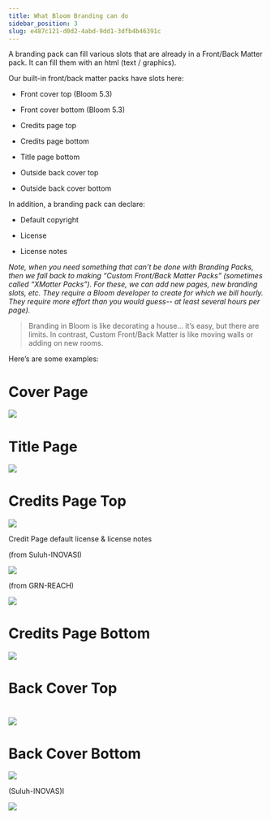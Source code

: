 ```yaml
---
title: What Bloom Branding can do
sidebar_position: 3
slug: e487c121-d0d2-4abd-9dd1-3dfb4b46391c
---
```



A branding pack can fill various slots that are already in a Front/Back Matter pack. It can fill them with an html (text / graphics).

Our built-in front/back matter packs have slots here:

- Front cover top (Bloom 5.3)

- Front cover bottom (Bloom 5.3)

- Credits page top

- Credits page bottom

- Title page bottom

- Outside back cover top

- Outside back cover bottom

In addition, a branding pack can declare:

- Default copyright

- License

- License notes

_Note, when you need something that can’t be done with Branding Packs, then we fall back to making “Custom Front/Back Matter Packs” (sometimes called “XMatter Packs”). For these, we can add new pages, new branding slots, etc. They require a Bloom developer to create for which we bill hourly. They require more effort than you would guess-- at least several hours per page)._

> Branding in Bloom is like decorating a house… it’s easy, but there are limits. In contrast, Custom Front/Back Matter is like moving walls or adding on new rooms.

Here’s are some examples:

# Cover Page

![](/notion_imgs/1391013552.png)

# Title Page

![](/notion_imgs/1388812775.png)

# Credits Page Top

![](/notion_imgs/1685747876.png)

Credit Page default license & license notes

(from Suluh-INOVASI)

![](/notion_imgs/1126047446.png)

(from GRN-REACH)

![](/notion_imgs/796665851.png)

# Credits Page Bottom

![](/notion_imgs/1221891027.png)

# Back Cover Top

# 

![](/notion_imgs/841236590.png)

# Back Cover Bottom

![](/notion_imgs/1092284197.png)

(Suluh-INOVAS)I

![](/notion_imgs/1498537535.png)
